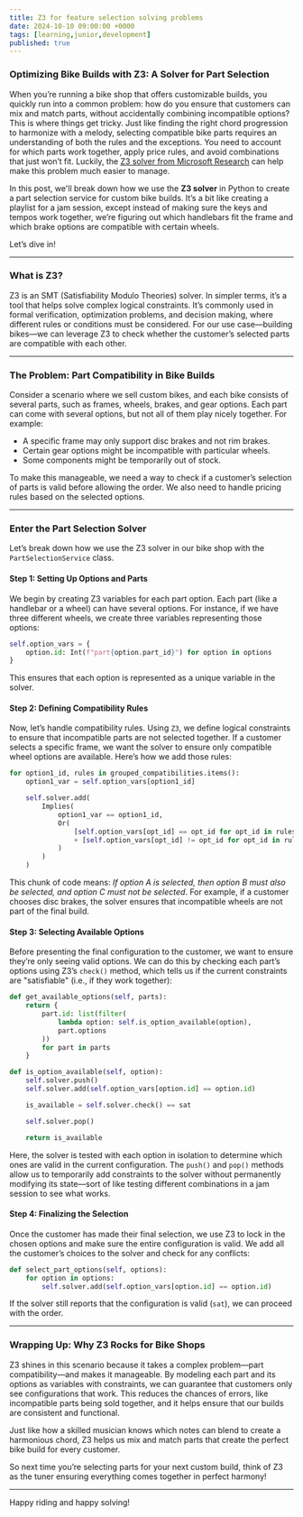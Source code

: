 ```yaml
---
title: Z3 for feature selection solving problems
date: 2024-10-10 09:00:00 +0000
tags: [learning,junior,development]
published: true
---
```


### Optimizing Bike Builds with Z3: A Solver for Part Selection

When you’re running a bike shop that offers customizable builds, you quickly run into a common problem: how do you ensure that customers can mix and match parts, without accidentally combining incompatible options? This is where things get tricky. Just like finding the right chord progression to harmonize with a melody, selecting compatible bike parts requires an understanding of both the rules and the exceptions. You need to account for which parts work together, apply price rules, and avoid combinations that just won’t fit. Luckily, the [Z3 solver from Microsoft Research](https://github.com/Z3Prover/z3) can help make this problem much easier to manage.

In this post, we'll break down how we use the **Z3 solver** in Python to create a part selection service for custom bike builds. It’s a bit like creating a playlist for a jam session, except instead of making sure the keys and tempos work together, we’re figuring out which handlebars fit the frame and which brake options are compatible with certain wheels.

Let’s dive in!

---

### What is Z3?

Z3 is an SMT (Satisfiability Modulo Theories) solver. In simpler terms, it’s a tool that helps solve complex logical constraints. It’s commonly used in formal verification, optimization problems, and decision making, where different rules or conditions must be considered. For our use case—building bikes—we can leverage Z3 to check whether the customer’s selected parts are compatible with each other.

---

### The Problem: Part Compatibility in Bike Builds

Consider a scenario where we sell custom bikes, and each bike consists of several parts, such as frames, wheels, brakes, and gear options. Each part can come with several options, but not all of them play nicely together. For example:

- A specific frame may only support disc brakes and not rim brakes.
- Certain gear options might be incompatible with particular wheels.
- Some components might be temporarily out of stock.

To make this manageable, we need a way to check if a customer’s selection of parts is valid before allowing the order. We also need to handle pricing rules based on the selected options.

---

### Enter the Part Selection Solver

Let’s break down how we use the Z3 solver in our bike shop with the `PartSelectionService` class.

#### Step 1: Setting Up Options and Parts

We begin by creating Z3 variables for each part option. Each part (like a handlebar or a wheel) can have several options. For instance, if we have three different wheels, we create three variables representing those options:

```python
self.option_vars = {
    option.id: Int(f"part{option.part_id}") for option in options
}
```

This ensures that each option is represented as a unique variable in the solver.

#### Step 2: Defining Compatibility Rules

Now, let’s handle compatibility rules. Using `Z3`, we define logical constraints to ensure that incompatible parts are not selected together. If a customer selects a specific frame, we want the solver to ensure only compatible wheel options are available. Here’s how we add those rules:

```python
for option1_id, rules in grouped_compatibilities.items():
    option1_var = self.option_vars[option1_id]

    self.solver.add(
        Implies(
            option1_var == option1_id,
            Or(
                [self.option_vars[opt_id] == opt_id for opt_id in rules["compatible"]]
                + [self.option_vars[opt_id] != opt_id for opt_id in rules["incompatible"]]
            )
        )
    )
```

This chunk of code means: *If option A is selected, then option B must also be selected, and option C must not be selected*. For example, if a customer chooses disc brakes, the solver ensures that incompatible wheels are not part of the final build.

#### Step 3: Selecting Available Options

Before presenting the final configuration to the customer, we want to ensure they’re only seeing valid options. We can do this by checking each part’s options using Z3’s `check()` method, which tells us if the current constraints are "satisfiable" (i.e., if they work together):

```python
def get_available_options(self, parts):
    return {
        part.id: list(filter(
            lambda option: self.is_option_available(option),
            part.options
        ))
        for part in parts
    }

def is_option_available(self, option):
    self.solver.push()
    self.solver.add(self.option_vars[option.id] == option.id)

    is_available = self.solver.check() == sat

    self.solver.pop()

    return is_available
```

Here, the solver is tested with each option in isolation to determine which ones are valid in the current configuration. The `push()` and `pop()` methods allow us to temporarily add constraints to the solver without permanently modifying its state—sort of like testing different combinations in a jam session to see what works.

#### Step 4: Finalizing the Selection

Once the customer has made their final selection, we use Z3 to lock in the chosen options and make sure the entire configuration is valid. We add all the customer’s choices to the solver and check for any conflicts:

```python
def select_part_options(self, options):
    for option in options:
        self.solver.add(self.option_vars[option.id] == option.id)
```

If the solver still reports that the configuration is valid (`sat`), we can proceed with the order.

---

### Wrapping Up: Why Z3 Rocks for Bike Shops

Z3 shines in this scenario because it takes a complex problem—part compatibility—and makes it manageable. By modeling each part and its options as variables with constraints, we can guarantee that customers only see configurations that work. This reduces the chances of errors, like incompatible parts being sold together, and it helps ensure that our builds are consistent and functional.

Just like how a skilled musician knows which notes can blend to create a harmonious chord, Z3 helps us mix and match parts that create the perfect bike build for every customer.

So next time you’re selecting parts for your next custom build, think of Z3 as the tuner ensuring everything comes together in perfect harmony!

---

Happy riding and happy solving!

